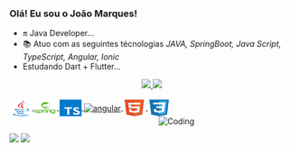 ### Olá! Eu sou o João Marques!

- 🔛 Java Developer...
- 📚 Atuo com as seguintes técnologias <i>JAVA, SpringBoot, Java Script, TypeScript, Angular, Ionic</i>
- Estudando Dart + Flutter...

<div align="center">
  <a href="https://github.com/jjoao-marques">
  <img height="180em" src="https://github-readme-stats.vercel.app/api?username=jjoao-marques&show_icons=true&theme=dracula&include_all_commits=true&count_private=true"/>
  <img height="180em" src="https://github-readme-stats.vercel.app/api/top-langs/?username=jjoao-marques&layout=compact&langs_count=7&theme=dracula"/>
</div>
<div style="display: inline_block"><br>
  <img align="center" alt="java" height="30" width="40" src="https://raw.githubusercontent.com/devicons/devicon/master/icons/java/java-original.svg">
  <img align="center" alt="spring" height="30" width="40" src="https://raw.githubusercontent.com/devicons/devicon/master/icons/spring/spring-original-wordmark.svg">
  <img align="center" alt="Ts" height="30" width="40" src="https://raw.githubusercontent.com/devicons/devicon/master/icons/typescript/typescript-plain.svg">
  <img align="center" alt="angular" height="30" width="40" src="https://cdn.jsdelivr.net/gh/devicons/devicon/icons/angularjs/angularjs-original.svg">
  <img align="center" alt="HTML" height="30" width="40" src="https://raw.githubusercontent.com/devicons/devicon/master/icons/html5/html5-original.svg">
  <img align="center" alt="CSS" height="30" width="40" src="https://raw.githubusercontent.com/devicons/devicon/master/icons/css3/css3-original.svg">
  <img align="right" alt="Coding"  height="230" width="240" src="https://media.giphy.com/media/17b875GGvV9m9sLmNc/giphy.gif">  
</div>
  
  ##
 
<div> 
  <a href = "mailto:joaomarques.jm991@gmail.com"><img src="https://img.shields.io/badge/-Gmail-%23333?style=for-the-badge&logo=gmail&logoColor=white" target="_blank"></a>
  <a href="https://www.linkedin.com/in/jjoaomarques/" target="_blank"><img src="https://img.shields.io/badge/-LinkedIn-%230077B5?style=for-the-badge&logo=linkedin&logoColor=white" target="_blank"></a> 
 
<!--   ![Snake animation](https://github.com/jjoao-marques/jjoao-marques/blob/output/github-contribution-grid-snake.svg) -->
 
</div>
